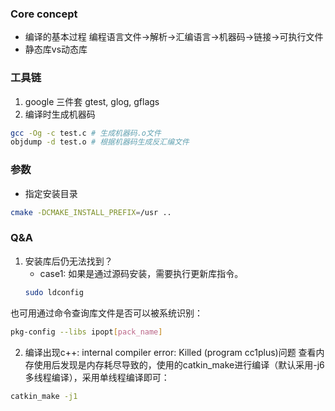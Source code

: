 ### Core concept
- 编译的基本过程
编程语言文件->解析->汇编语言->机器码->链接->可执行文件
- 静态库vs动态库



### 工具链
1. google 三件套
	gtest, glog, gflags
 2. 编译时生成机器码
```bash
gcc -Og -c test.c # 生成机器码.o文件
objdump -d test.o # 根据机器码生成反汇编文件
```

### 参数
- 指定安装目录
```bash
cmake -DCMAKE_INSTALL_PREFIX=/usr ..
```

### Q&A
1. 安装库后仍无法找到？
	- case1: 如果是通过源码安装，需要执行更新库指令。
	```bash
	sudo ldconfig
	```

 也可用通过命令查询库文件是否可以被系统识别：
```bash
pkg-config --libs ipopt[pack_name]
```
2. 编译出现c++: internal compiler error: Killed (program cc1plus)问题
查看内存使用后发现是内存耗尽导致的，使用的catkin_make进行编译（默认采用-j6 多线程编译），采用单线程编译即可：
```bash
catkin_make -j1
```